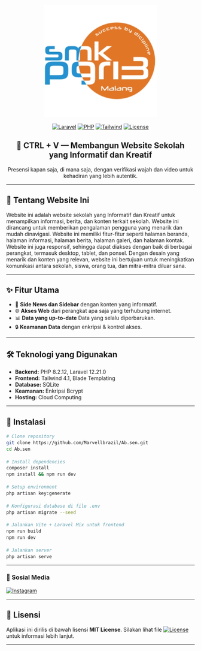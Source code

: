 <!--<p align="center">
  <img src="assets/banner.png" alt="Ab.sen Banner">
</p>-->

<p align="center">
  <a href="#" target="_blank">
    <img src="public/assets/skariga(300x300).jpg" width="300" alt="Logo SMK PGRI 3 MALANG">
  </a>
</p>

<p align="center">
  <a href="https://laravel.com/"><img src="https://img.shields.io/badge/Laravel-12.21.0-red?logo=laravel" alt="Laravel"></a>
  <a href="https://www.php.net/"><img src="https://img.shields.io/badge/PHP-8.2.12-blue?logo=php" alt="PHP"></a>
  <a href="https://tailwindcss.com/"><img src="https://img.shields.io/badge/Tailwind%20CSS-4.1-blue?logo=tailwindcss&logoColor=blue" alt="Tailwind"></a>
  <a href="LICENSE"><img src="https://img.shields.io/badge/License-MIT-green" alt="License"></a>
</p>

<h2 align="center">📌 CTRL + V — Membangun Website Sekolah yang Informatif dan Kreatif</h2>

<p align="center">
  Presensi kapan saja, di mana saja, dengan verifikasi wajah dan video untuk kehadiran yang lebih autentik.
</p>

---

## 📖 Tentang Website Ini

Website ini adalah website sekolah yang Informatif dan Kreatif untuk menampilkan informasi, berita, dan konten terkait sekolah. Website ini dirancang untuk memberikan pengalaman pengguna yang menarik dan mudah dinavigasi. Website ini memiliki fitur-fitur seperti halaman beranda, halaman informasi, halaman berita, halaman galeri, dan halaman kontak. Website ini juga responsif, sehingga dapat diakses dengan baik di berbagai perangkat, termasuk desktop, tablet, dan ponsel. Dengan desain yang menarik dan konten yang relevan, website ini bertujuan untuk meningkatkan komunikasi antara sekolah, siswa, orang tua, dan mitra-mitra diluar sana.

---

## ✨ Fitur Utama

- 📸 **Side News dan Sidebar** dengan konten yang informatif.  
- 🌐 **Akses Web** dari perangkat apa saja yang terhubung internet.  
- 📊 **Data yang up-to-date** Data yang selalu diperbarukan.  
- 🔒 **Keamanan Data** dengan enkripsi & kontrol akses.

---

## 🛠️ Teknologi yang Digunakan

- **Backend:** PHP 8.2.12, Laravel 12.21.0  
- **Frontend:** Tailwind 4.1, Blade Templating  
- **Database:** SQLite  
- **Keamanan:** Enkripsi Bcrypt  
- **Hosting:** Cloud Computing  

---

## 🚀 Instalasi

```bash
# Clone repository
git clone https://github.com/Marvellbrazil/Ab.sen.git
cd Ab.sen

# Install dependencies
composer install
npm install && npm run dev

# Setup environment
php artisan key:generate

# Konfigurasi database di file .env
php artisan migrate --seed

# Jalankan Vite + Laravel Mix untuk frontend
npm run build
npm run dev

# Jalankan server
php artisan serve

```

---

### 📲 Sosial Media

<p align="left">
  <a href="https://www.instagram.com/skariga_official/" target="_blank">
    <img src="https://img.shields.io/badge/Instagram-Visit%20Profile-E4405F?logo=instagram&logoColor=white&labelColor=E4405F&color=808080&labelTextColor=white&colorText=E4405F" alt="Instagram">
  </a>
</p>

---

## 📄 Lisensi

Aplikasi ini dirilis di bawah lisensi **MIT License**. Silakan lihat file <a href="LICENSE"><img src="https://img.shields.io/badge/License-MIT-green" alt="License"></a> untuk informasi lebih lanjut.

---
